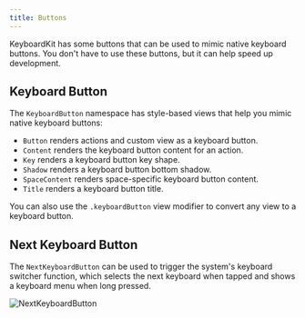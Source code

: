 ```yaml
---
title: Buttons
---
```


KeyboardKit has some buttons that can be used to mimic native keyboard buttons. You don't have to use these buttons, but it can help speed up development.



## Keyboard Button

The ``KeyboardButton`` namespace has style-based views that help you mimic native keyboard buttons:

- ``Button`` renders actions and custom view as a keyboard button.
- ``Content`` renders the keyboard button content for an action.
- ``Key`` renders a keyboard button key shape.
- ``Shadow`` renders a keyboard button bottom shadow.
- ``SpaceContent`` renders space-specific keyboard button content.
- ``Title`` renders a keyboard button title.

You can also use the `.keyboardButton` view modifier to convert any view to a keyboard button.



## Next Keyboard Button

The ``NextKeyboardButton`` can be used to trigger the system's keyboard switcher function, which selects the next keyboard when tapped and shows a keyboard menu when long pressed.

![NextKeyboardButton]({{page.assets}}nextkeyboardbutton-250.jpg)
